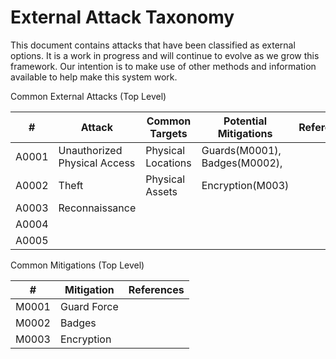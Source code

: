 # External Attack Taxonomy

This document contains attacks that have been classified as external options.  It is a work in progress and will continue to evolve as we grow this framework.  Our intention is to make use of other methods and information available to help make this system work.

Common External Attacks (Top Level)

| # |Attack|Common Targets|Potential Mitigations|References|
|---|------|--------------|---------------------|----------|
|A0001|Unauthorized Physical Access|Physical Locations|Guards(M0001), Badges(M0002), ||
|A0002|Theft|Physical Assets|Encryption(M003)||
|A0003|Reconnaissance||||
|A0004|||||
|A0005|||||

Common Mitigations (Top Level)

|#|Mitigation|References|
|-|----------|----------|
|M0001|Guard Force||
|M0002|Badges||
|M0003|Encryption||
